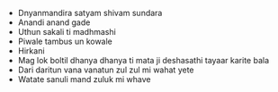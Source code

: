- Dnyanmandira satyam shivam sundara
- Anandi anand gade
- Uthun sakali ti madhmashi
- Piwale tambus un kowale
- Hirkani
- Mag lok boltil dhanya dhanya ti mata ji deshasathi tayaar karite bala
- Dari daritun vana vanatun zul zul mi wahat yete
- Watate sanuli mand zuluk mi whave
